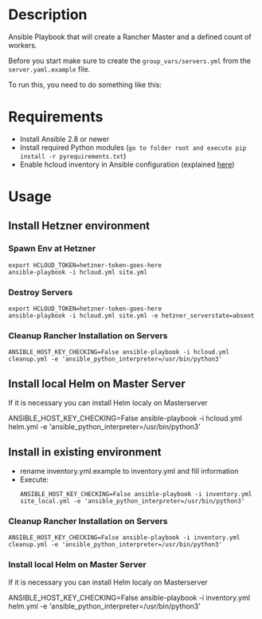 
# Description

Ansible Playbook that will create a Rancher Master and a defined count of workers.

Before you start make sure to create the `group_vars/servers.yml` from the `server.yaml.example` file.

To run this, you need to do something like this:


# Requirements

* Install Ansible 2.8 or newer
* Install required Python modules (`go to folder root and execute pip install -r pyrequirements.txt`)
* Enable hcloud inventory in Ansible configuration (explained [here](https://docs.ansible.com/ansible/latest/plugins/inventory.html))

# Usage
## Install Hetzner environment
### Spawn Env at Hetzner
```
export HCLOUD_TOKEN=hetzner-token-goes-here
ansible-playbook -i hcloud.yml site.yml
```
### Destroy Servers 
```
export HCLOUD_TOKEN=hetzner-token-goes-here
ansible-playbook -i hcloud.yml site.yml -e hetzner_serverstate=absent
```
### Cleanup Rancher Installation on Servers

```
ANSIBLE_HOST_KEY_CHECKING=False ansible-playbook -i hcloud.yml cleanup.yml -e 'ansible_python_interpreter=/usr/bin/python3'
```

## Install local Helm on Master Server

If it is necessary you can install Helm localy on Masterserver

ANSIBLE_HOST_KEY_CHECKING=False ansible-playbook -i hcloud.yml helm.yml -e 'ansible_python_interpreter=/usr/bin/python3'

## Install in existing environment

* rename inventory.yml.example to inventory.yml and fill information
* Execute:   
    ```
    ANSIBLE_HOST_KEY_CHECKING=False ansible-playbook -i inventory.yml site_local.yml -e 'ansible_python_interpreter=/usr/bin/python3'
    ```

### Cleanup Rancher Installation on Servers

```
ANSIBLE_HOST_KEY_CHECKING=False ansible-playbook -i inventory.yml cleanup.yml -e 'ansible_python_interpreter=/usr/bin/python3'
```

### Install local Helm on Master Server

If it is necessary you can install Helm localy on Masterserver

ANSIBLE_HOST_KEY_CHECKING=False ansible-playbook -i inventory.yml helm.yml -e 'ansible_python_interpreter=/usr/bin/python3'

